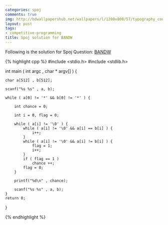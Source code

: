 ```yaml
---
categories: spoj
comments: true
img: http://hdwallpapershub.net/wallpapers/l/1280x800/57/typography_code_javascript_black_background_programmer_syntax_1280x800_56614.jpg
layout: post
tags:
- competitive-programming
title: Spoj solution for BANDW
---
```


Following is the solution for Spoj Question: [BANDW](http://www.spoj.com/problems/BANDW/)

{% highlight cpp %}
#include <stdio.h>
#include <stdlib.h>

int main ( int argc , char * argv[] ) {

	char a[512] , b[512];

	scanf("%s %s" , a, b);

	while ( a[0] != '*' && b[0] != '*' ) {

		int chance = 0;

		int i = 0, flag = 0;

		while ( a[i] != '\0' ) {
			while ( a[i] != '\0' && a[i] == b[i] ) {
				i++;
			}
			while ( a[i] != '\0' && a[i] != b[i] ) {
				flag = 1;
				i++;
			}
			if ( flag == 1 )
				chance ++;
			flag = 0;
		}

		printf("%d\n" , chance);

		scanf("%s %s" , a, b);
	}
	return 0;
}

{% endhighlight %}